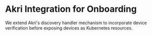 # Akri Integration for Onboarding

We extend Akri's discovery handler mechanism to incorporate device verification before exposing devices as Kubernetes resources.
